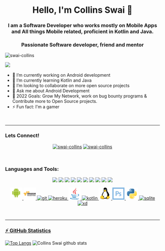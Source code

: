 <h1 align="center">Hello, I'm Collins Swai 👋</h1>
<h3 align="center">I am a Software Developer who works mostly on Mobile Apps and All things Mobile related, proficient in Kotlin and Java.</h3>
<h3 align="center">Passionate Software developer, friend and mentor</h3>

<p align="left"> <img src="https://komarev.com/ghpvc/?username=swai-collins" alt="swai-collins" /> </p>


<img src="https://user-images.githubusercontent.com/5679180/79618120-0daffb80-80be-11ea-819e-d2b0fa904d07.gif" width="27px">


- 🔭 I’m currently working on Android development
- 🌱 I’m currently learning Kotlin and Java
- 👯 I’m looking to collaborate on more open source projects
- 💬 Ask me about Android Development
- 🥅 2022 Goals: Grow My Network, work on bug bounty programs & Contribute more to Open Source projects.
- ⚡ Fun fact: I'm a gamer



</br>

---
### Lets Connect!
<p align="center">
<a href="https://twitter.com/swai_collins" target="blank"><img align="center" src="https://cdn.jsdelivr.net/npm/simple-icons@3.0.1/icons/twitter.svg" alt="swai-collins" height="20" width="20" /></a>
<a href="https://www.linkedin.com/in/collinsswai/" target="blank"><img align="center" src="https://cdn.jsdelivr.net/npm/simple-icons@3.0.1/icons/linkedin.svg" alt="swai-collins" height="20" width="20" /></a>
</p>

</br>

### Languages and Tools:

<p align="center">
<img src="https://img.shields.io/badge/Kotlin-0095D5?&style=for-the-badge&logo=kotlin&logoColor=black" height="25"/>
<img src="https://img.shields.io/badge/Java-ED8B00?style=for-the-badge&logo=java&logoColor=black" height="25"/>
<img src="https://img.shields.io/badge/firebase-ffca28?style=for-the-badge&logo=firebase&logoColor=black" height="25"/>
<img src="https://img.shields.io/badge/Git-F05032?style=for-the-badge&logo=git&logoColor=black" height="25"/>
<img src="https://img.shields.io/badge/Postman-FF6C37?style=for-the-badge&logo=Postman&logoColor=black" height="25"/>
<img src="https://img.shields.io/badge/mysql-4479A1.svg?&style=for-the-badge&logo=mysql&logoColor=black" height="25"/>
<img src="https://img.shields.io/badge/Visual_Studio_Code-0078D4?style=for-the-badge&logo=visual%20studio%20code&logoColor=black" height="25"/>
<img src="https://img.shields.io/badge/sqlite-7CBEE4.svg?&style=for-the-badge&logo=sqlite&logoColor=black" height="25"/>
<img src="https://img.shields.io/badge/flutter-7CBEE4.svg?&style=for-the-badge&logo=flutter&logoColor=black" height="25"/>
<img src="https://img.shields.io/badge/Android-3DDC84?style=for-the-badge&logo=android&logoColor=black" height="25"/>
<p align="center"> <a href="https://developer.android.com" target="_blank"> <img src="https://raw.githubusercontent.com/devicons/devicon/master/icons/android/android-original-wordmark.svg" alt="android" width="40" height="40"/> </a> <a href="https://aws.amazon.com" target="_blank"> <img src="https://raw.githubusercontent.com/devicons/devicon/master/icons/amazonwebservices/amazonwebservices-original-wordmark.svg" alt="aws" width="40" height="40"/> </a> <a href="https://git-scm.com/" target="_blank"> <img src="https://www.vectorlogo.zone/logos/git-scm/git-scm-icon.svg" alt="git" width="40" height="40"/> </a> <a href="https://golang.org" target="_blank"> <imgf src="https://raw.githubusercontent.com/devicons/devicon/master/icons/go/go-original.svg" alt="go" width="40" height="40"/> </a> <a href="https://heroku.com" target="_blank"> <img src="https://www.vectorlogo.zone/logos/heroku/heroku-icon.svg" alt="heroku" width="40" height="40"/> </a> <a href="https://www.java.com" target="_blank"> <img src="https://raw.githubusercontent.com/devicons/devicon/master/icons/java/java-original.svg" alt="java" width="40" height="40"/> </a> <a href="https://kotlinlang.org" target="_blank"> <img src="https://www.vectorlogo.zone/logos/kotlinlang/kotlinlang-icon.svg" alt="kotlin" width="40" height="40"/> </a> <a href="https://www.linux.org/" target="_blank"> <img src="https://raw.githubusercontent.com/devicons/devicon/master/icons/linux/linux-original.svg" alt="linux" width="40" height="40"/> </a> <a href="https://www.photoshop.com/en" target="_blank"> <img src="https://raw.githubusercontent.com/devicons/devicon/master/icons/photoshop/photoshop-line.svg" alt="photoshop" width="40" height="40"/> </a> <a href="https://www.python.org" target="_blank"> <img src="https://raw.githubusercontent.com/devicons/devicon/master/icons/python/python-original.svg" alt="python" width="40" height="40"/> </a> <a href="https://www.sqlite.org/" target="_blank"> <img src="https://www.vectorlogo.zone/logos/sqlite/sqlite-icon.svg" alt="sqlite" width="40" height="40"/> </a> </a> <a href="https://www.adobe.com/products/xd.html" target="_blank"> <img src="https://cdn.worldvectorlogo.com/logos/adobe-xd.svg" alt="xd" width="40" height="40"/>
</p>

 

</br>

----
### ⚡ GitHub Statistics

[![Top Langs](https://github-readme-stats.vercel.app/api/top-langs/?username=swai-collins)](https://github.com/swai-collins/github-readme-stats)
![Collins Swai github stats](https://github-readme-stats.vercel.app/api?username=swai-collins&show_icons=true&theme=onedark)
